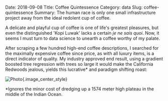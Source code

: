 Date: 2018-09-08
Title: Coffee Quintessence
Category: data
Slug: coffee-quintessence
Summary: The human race is only one small infrastructure project away from the ideal redolent cup of coffee.

A delicate and playful cup of coffee is one of life's greatest pleasures, but 
even the distinguished 'Kopi Luwak' lacks a certain *je ne sais quoi*. Now, it 
seems I must turn to data science to unearth a coffee worthy of my palate.

After scraping a few hundred high-end coffee descriptions, I searched for the 
maximally expensive coffee since price, as with all luxury items, is a direct 
indicator of quality. My industry approved end result, using a gradient boosted tree 
regression with trees so large it would make the California Redwoods jealous, 
yields this lucrative* and paradigm shifting roast:

![Photo]({attach}/assets/data/2018/coffee-quintessence.jpg){.image_center_style}

*Ignores the minor cost of dredging up a 1574 meter high plateau in the middle 
of the Indian Ocean. 
